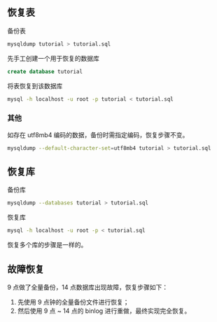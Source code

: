 ## 恢复表

备份表

```sh
mysqldump tutorial > tutorial.sql
```

先手工创建一个用于恢复的数据库

```sql
create database tutorial
```

将表恢复到该数据库

```sh
mysql -h localhost -u root -p tutorial < tutorial.sql
```

### 其他

如存在 utf8mb4 编码的数据，备份时需指定编码，恢复步骤不变。

```sh
mysqldump --default-character-set=utf8mb4 tutorial > tutorial.sql
```

## 恢复库

备份库

```sh
mysqldump --databases tutorial > tutorial.sql
```

恢复库

```sh
mysql -h localhost -u root -p < tutorial.sql
```

恢复多个库的步骤是一样的。

## 故障恢复

9 点做了全量备份，14 点数据库出现故障，恢复步骤如下：

1. 先使用 9 点钟的全量备份文件进行恢复；
2. 然后使用 9 点 ~ 14 点的 binlog 进行重做，最终实现完全恢复。
